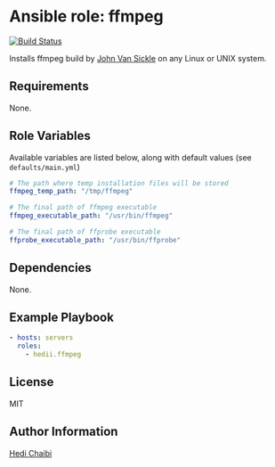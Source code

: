 Ansible role: ffmpeg
====================

[![Build Status](https://travis-ci.org/hedii/ansible-role-ffmpeg.svg?branch=master)](https://travis-ci.org/hedii/ansible-role-ffmpeg)

Installs ffmpeg build by [John Van Sickle](http://johnvansickle.com/) on any Linux or UNIX system.

Requirements
------------

None.

Role Variables
--------------

Available variables are listed below, along with default values (see `defaults/main.yml`)

```yml
# The path where temp installation files will be stored
ffmpeg_temp_path: "/tmp/ffmpeg"

# The final path of ffmpeg executable
ffmpeg_executable_path: "/usr/bin/ffmpeg"

# The final path of ffprobe executable
ffprobe_executable_path: "/usr/bin/ffprobe"
```

Dependencies
------------

None.

Example Playbook
----------------
```yml
- hosts: servers
  roles:
    - hedii.ffmpeg
```

License
-------

MIT

Author Information
------------------

[Hedi Chaibi](https://hedichaibi.com)
